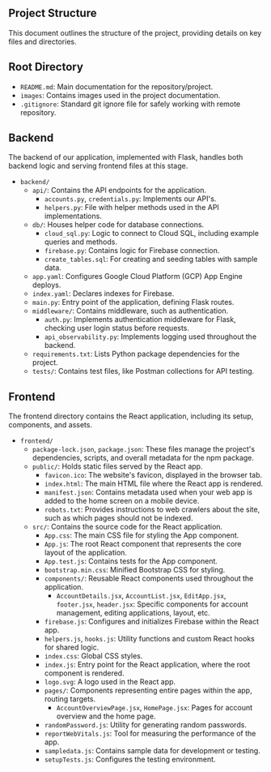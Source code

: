 ## Project Structure

This document outlines the structure of the project, providing details on key files and directories.

## Root Directory

- `README.md`: Main documentation for the repository/project.
- `images`: Contains images used in the project documentation.
- `.gitignore`: Standard git ignore file for safely working with remote repository.

## Backend

The backend of our application, implemented with Flask, handles both backend logic and serving frontend files at this stage.

- `backend/`
  - `api/`: Contains the API endpoints for the application.
    - `accounts.py`, `credentials.py`: Implements our API's.
    - `helpers.py`: File with helper methods used in the API implementations.
  - `db/`: Houses helper code for database connections.
    - `cloud_sql.py`: Logic to connect to Cloud SQL, including example queries and methods.
    - `firebase.py`: Contains logic for Firebase connection.
    - `create_tables.sql`: For creating and seeding tables with sample data.
  - `app.yaml`: Configures Google Cloud Platform (GCP) App Engine deploys.
  - `index.yaml`: Declares indexes for Firebase.
  - `main.py`: Entry point of the application, defining Flask routes.
  - `middleware/`: Contains middleware, such as authentication.
    - `auth.py`: Implements authentication middleware for Flask, checking user login status before requests.
    - `api_observability.py`: Implements logging used throughout the backend.
  - `requirements.txt`: Lists Python package dependencies for the project.
  - `tests/`: Contains test files, like Postman collections for API testing.

## Frontend

The frontend directory contains the React application, including its setup, components, and assets.

- `frontend/`
  - `package-lock.json`, `package.json`: These files manage the project's dependencies, scripts, and overall metadata for the npm package.
  - `public/`: Holds static files served by the React app.
    - `favicon.ico`: The website's favicon, displayed in the browser tab.
    - `index.html`: The main HTML file where the React app is rendered.
    - `manifest.json`: Contains metadata used when your web app is added to the home screen on a mobile device.
    - `robots.txt`: Provides instructions to web crawlers about the site, such as which pages should not be indexed.
  - `src/`: Contains the source code for the React application.
    - `App.css`: The main CSS file for styling the App component.
    - `App.js`: The root React component that represents the core layout of the application.
    - `App.test.js`: Contains tests for the App component.
    - `bootstrap.min.css`: Minified Bootstrap CSS for styling.
    - `components/`: Reusable React components used throughout the application.
      - `AccountDetails.jsx`, `AccountList.jsx`, `EditApp.jsx`, `footer.jsx`, `header.jsx`: Specific components for account management, editing applications, layout, etc.
    - `firebase.js`: Configures and initializes Firebase within the React app.
    - `helpers.js`, `hooks.js`: Utility functions and custom React hooks for shared logic.
    - `index.css`: Global CSS styles.
    - `index.js`: Entry point for the React application, where the root component is rendered.
    - `logo.svg`: A logo used in the React app.
    - `pages/`: Components representing entire pages within the app, routing targets.
      - `AccountOverviewPage.jsx`, `HomePage.jsx`: Pages for account overview and the home page.
    - `randomPassword.js`: Utility for generating random passwords.
    - `reportWebVitals.js`: Tool for measuring the performance of the app.
    - `sampledata.js`: Contains sample data for development or testing.
    - `setupTests.js`: Configures the testing environment.
